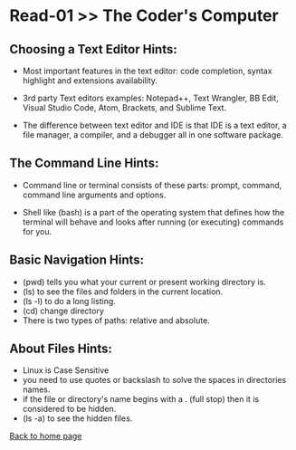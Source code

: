 # Read-01 >> The Coder's Computer

## Choosing a Text Editor Hints:

- Most important features in the text editor:
code completion, syntax highlight and extensions availability. 

- 3rd party Text editors examples:
Notepad++, Text Wrangler, BB Edit, Visual Studio Code, Atom,
Brackets, and Sublime Text.

- The difference between text editor and IDE is that IDE is a text editor, a file
manager, a compiler, and a debugger all in one software package.

## The Command Line Hints:

- Command line or terminal consists of these parts: 
prompt, command, command line arguments and options.

- Shell like (bash) is a part of the operating system that defines how the terminal will behave and looks after running (or executing) commands for you.

## Basic Navigation Hints:

- (pwd) tells you what your current or present working directory is.
- (ls) to see the files and folders in the current location.
- (ls -l) to do a long listing.
- (cd) change directory
- There is two types of paths: relative and absolute.

## About Files Hints:

- Linux is Case Sensitive
- you need to use quotes or backslash to solve the spaces in directories names.
- if the file or directory's name begins with a . (full stop) then it is considered to be hidden.
- (ls -a) to see the hidden files.

[Back to home page](README.md)